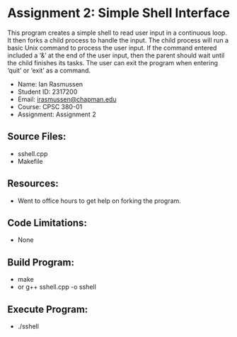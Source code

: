 # Assignment 2: Simple Shell Interface

This program creates a simple shell to read user input in a continuous loop. It then forks a child process to handle the input. The child process will run a basic Unix command to process the user input. If the command entered included a ‘&’ at the end of the user input, then the parent should wait until the child finishes its tasks. The user can exit the program when entering ‘quit’ or ‘exit’ as a command.

* Name: Ian Rasmussen
* Student ID: 2317200
* Email: irasmussen@chapman.edu
* Course: CPSC 380-01
* Assignment: Assignment 2

## Source Files:
* sshell.cpp
* Makefile

## Resources:
* Went to office hours to get help on forking the program.

## Code Limitations:
* None

## Build Program:
* make
* or g++ sshell.cpp -o sshell

## Execute Program:
* ./sshell